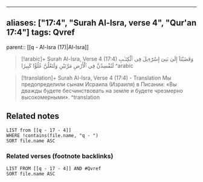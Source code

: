 
---
aliases: ["17:4", "Surah Al-Isra, verse 4", "Qur'an 17:4"]
tags: Qvref
---

parent:: [[q - Al-Isra (17)|Al-Isra]]

> [!arabic]+ Surah Al-Isra, Verse 4 (17:4)
> <span class="quran-arabic">وَقَضَيْنَآ إِلَىٰ بَنِىٓ إِسْرَٰٓءِيلَ فِى ٱلْكِتَـٰبِ لَتُفْسِدُنَّ فِى ٱلْأَرْضِ مَرَّتَيْنِ وَلَتَعْلُنَّ عُلُوًّا كَبِيرًا</span>
^arabic

> [!translation]+ Surah Al-Isra, Verse 4 (17:4) - Translation
> Мы предопределили сынам Исраила (Израиля) в Писании: «Вы дважды будете бесчинствовать на земле и будете чрезмерно высокомерными».
^translation



## Related notes
```dataview
LIST from [[q - 17 - 4]]
WHERE !contains(file.name, "q - ")
SORT file.name ASC
```

### Related verses (footnote backlinks)
```dataview
LIST FROM [[q - 17 - 4]] AND #Qvref
SORT file.name ASC
```

